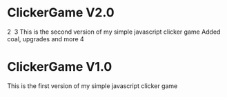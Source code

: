  # ClickerGame V2.0
2
​
3
  This is the second version of my simple javascript clicker game
  Added coal, upgrades and more
4

# ClickerGame V1.0

  This is the first version of my simple javascript clicker game

